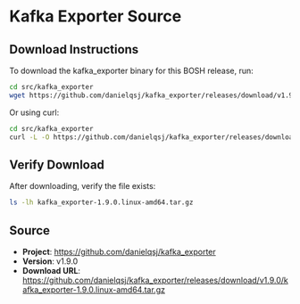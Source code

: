 # Kafka Exporter Source

## Download Instructions

To download the kafka_exporter binary for this BOSH release, run:

```bash
cd src/kafka_exporter
wget https://github.com/danielqsj/kafka_exporter/releases/download/v1.9.0/kafka_exporter-1.9.0.linux-amd64.tar.gz
```

Or using curl:

```bash
cd src/kafka_exporter
curl -L -O https://github.com/danielqsj/kafka_exporter/releases/download/v1.9.0/kafka_exporter-1.9.0.linux-amd64.tar.gz
```

## Verify Download

After downloading, verify the file exists:

```bash
ls -lh kafka_exporter-1.9.0.linux-amd64.tar.gz
```

## Source

- **Project**: https://github.com/danielqsj/kafka_exporter
- **Version**: v1.9.0
- **Download URL**: https://github.com/danielqsj/kafka_exporter/releases/download/v1.9.0/kafka_exporter-1.9.0.linux-amd64.tar.gz

